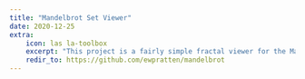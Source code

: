 ```yaml
---
title: "Mandelbrot Set Viewer"
date: 2020-12-25
extra:
    icon: las la-toolbox
    excerpt: "This project is a fairly simple fractal viewer for the Mandelbrot Set that utilizes JNI calls to perform intense calculations outside the JVM"
    redir_to: https://github.com/ewpratten/mandelbrot
---
```

